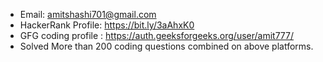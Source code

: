
- Email: amitshashi701@gmail.com
- HackerRank Profile: https://bit.ly/3aAhxK0
- GFG coding profile : https://auth.geeksforgeeks.org/user/amit777/
- Solved More than 200 coding questions combined on above platforms.
<!---
AmitShashi/AmitShashi is a ✨ special ✨ repository because its `README.md` (this file) appears on your GitHub profile.
You can click the Preview link to take a look at your changes.
--->

